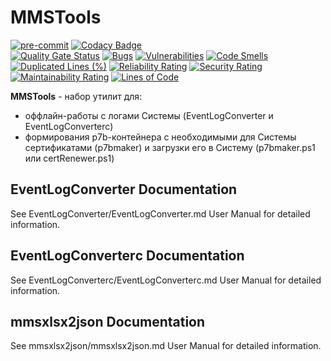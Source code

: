 # MMSTools

[![pre-commit](https://img.shields.io/badge/pre--commit-enabled-brightgreen?logo=pre-commit)][pre-commit]
[![Codacy Badge](https://app.codacy.com/project/badge/Grade/e26cc8d025c641119bc96da0c236cefd)][Codacy Badge]  
[![Quality Gate Status](https://sonarcloud.io/api/project_badges/measure?project=GAlexDark_MMSTools&metric=alert_status)][Quality Gate Status]
[![Bugs](https://sonarcloud.io/api/project_badges/measure?project=GAlexDark_MMSTools&metric=bugs)][Bugs]
[![Vulnerabilities](https://sonarcloud.io/api/project_badges/measure?project=GAlexDark_MMSTools&metric=vulnerabilities)][Vulnerabilities]
[![Code Smells](https://sonarcloud.io/api/project_badges/measure?project=GAlexDark_MMSTools&metric=code_smells)][Code Smells]
[![Duplicated Lines (%)](https://sonarcloud.io/api/project_badges/measure?project=GAlexDark_MMSTools&metric=duplicated_lines_density)][Duplicated Lines (%)]
[![Reliability Rating](https://sonarcloud.io/api/project_badges/measure?project=GAlexDark_MMSTools&metric=reliability_rating)][Reliability Rating]
[![Security Rating](https://sonarcloud.io/api/project_badges/measure?project=GAlexDark_MMSTools&metric=security_rating)][Security Rating]
[![Maintainability Rating](https://sonarcloud.io/api/project_badges/measure?project=GAlexDark_MMSTools&metric=sqale_rating)][Maintainability Rating]
[![Lines of Code](https://sonarcloud.io/api/project_badges/measure?project=GAlexDark_MMSTools&metric=ncloc)][Lines of Code]

[pre-commit]: https://github.com/pre-commit/pre-commit
[Codacy Badge]: https://app.codacy.com?utm_source=gh&utm_medium=referral&utm_content=&utm_campaign=Badge_grade
[Quality Gate Status]: https://sonarcloud.io/summary/new_code?id=GAlexDark_MMSTools
[Bugs]: https://sonarcloud.io/summary/new_code?id=GAlexDark_MMSTools
[Vulnerabilities]: https://sonarcloud.io/summary/new_code?id=GAlexDark_MMSTools
[Code Smells]: https://sonarcloud.io/summary/new_code?id=GAlexDark_MMSTools
[Duplicated Lines (%)]: https://sonarcloud.io/summary/new_code?id=GAlexDark_MMSTools
[Reliability Rating]: https://sonarcloud.io/summary/new_code?id=GAlexDark_MMSTools
[Security Rating]: https://sonarcloud.io/summary/new_code?id=GAlexDark_MMSTools
[Maintainability Rating]: https://sonarcloud.io/summary/new_code?id=GAlexDark_MMSTools
[Lines of Code]: https://sonarcloud.io/summary/new_code?id=GAlexDark_MMSTools

**MMSTools** - набор утилит для:  
- оффлайн-работы с логами Системы (EventLogConverter и EventLogConverterc)  
- формирования p7b-контейнера с необходимыми для Системы сертификатами (p7bmaker) и загрузки его в Систему (p7bmaker.ps1 или certRenewer.ps1) 

## EventLogConverter Documentation

See EventLogConverter/EventLogConverter.md User Manual for detailed information.

## EventLogConverterс Documentation

See EventLogConverterс/EventLogConverterс.md User Manual for detailed information.

## mmsxlsx2json Documentation

See mmsxlsx2json/mmsxlsx2json.md User Manual for detailed information.
